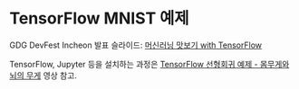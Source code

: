 # TensorFlow MNIST 예제

GDG DevFest Incheon 발표 슬라이드: [머신러닝 맛보기 with TensorFlow](https://www.slideshare.net/ahastudio/20171021-machine-learning-with-tensorflow)

TensorFlow, Jupyter 등을 설치하는 과정은 [TensorFlow 선형회귀 예제 - 몸무게와 뇌의 무게](https://www.youtube.com/watch?v=8Imex2sPTd4) 영상 참고.
